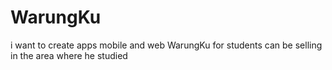 # WarungKu
i want to create apps mobile and web WarungKu for students can be selling in the area where he studied
